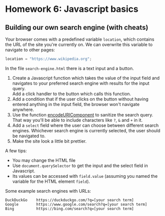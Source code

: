 # Homework 6: Javascript basics

##  Building our own search engine (with cheats)

Your browser comes with a predefined variable `location`, which contains the
URL of the site you're currently on. We can overwrite this variable to navigate
to other pages:

```javascript
location = "https://www.wikipedia.org";
```

In the file `search-engine.html` there is a text input and a button.

1. Create a Javascript function which takes the value of the input field and
   navigates to your preferred search engine with results for the input query.  
   Add a click handler to the button which calls this function.
1. Add a condition that if the user clicks on the button without having entered
   anything in the input field, the browser won't navigate anywhere.
1. Use the function
   [encodeURIComponent](https://developer.mozilla.org/en-US/docs/Web/JavaScript/Reference/Global_Objects/encodeURIComponent)
   to sanitize the search query. That way you'll be able to include characters
   like `?`, `&` and `+` in it.
1. Add a `select` field where the user can choose between different search
   engines. Whichever search engine is currently selected, the user should be
   navigated to.
1. Make the site look a little bit prettier.

A few tips:

- You may change the HTML file
- Use `document.querySelector` to get the input and the select field in Javascript.
- Its values can be accessed with `field.value` (assuming you named the variable
  for the HTML element `field`).

Some example search engines with URLs:
```
DuckDuckGo    https://duckduckgo.com/?q=[your search term]
Google        https://www.google.com/search?q=[your search term]
Bing          https://bing.com/search?q=[your search term]
```
